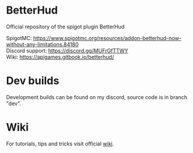 # BetterHud
Official repository of the spigot plugin BetterHud

SpigotMC: https://www.spigotmc.org/resources/addon-betterhud-now-without-any-limitations.84180 <br/>
Discord support: https://discord.gg/MUFrGfTTWY <br/>
Wiki: https://apigames.gitbook.io/betterhud/ <br/>

<h1>Dev builds</h1>
Development builds can be found on my discord, source code is in branch "dev".

<h1>Wiki</h1>
For tutorials, tips and tricks visit official <a href="https://apigames.gitbook.io/betterhud/">wiki</a>.
